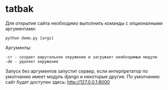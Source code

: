 # tatbak
Для открытия сайта необходимо выполнить команды с опционалными аргументами:
  ```
  python demo.py [args]
  ```
Аргументы:
  ```
  -cr - создает вирутальное окружение и загружает необходимые модули
  -de - удаляет окружение
  ```
Запуск без аргументов запустит сервер, если интерпретатор по умолчанию имеет модуль django и некоторые другие.
По умолчанию сайт будет доступен здесь: http://127.0.0.1:8000
